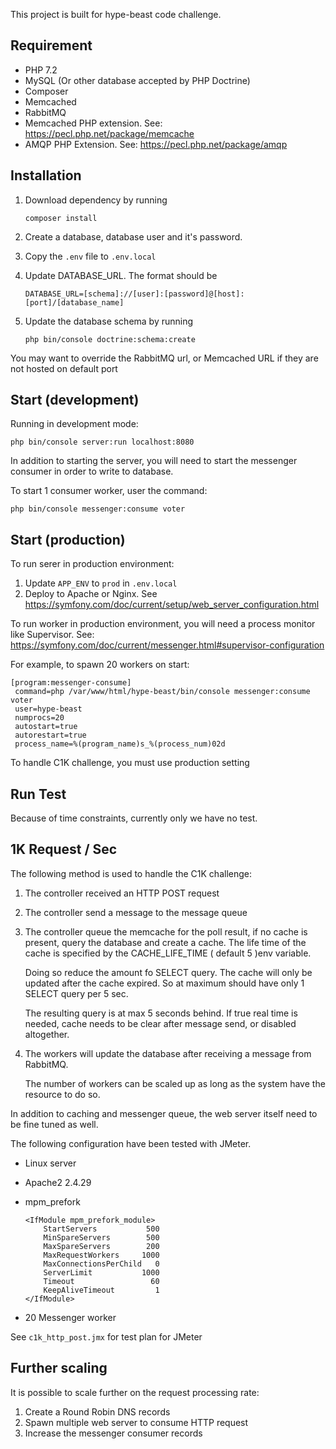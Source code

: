 This project is built for hype-beast code challenge.

## Requirement

- PHP 7.2
- MySQL (Or other database accepted by PHP Doctrine)
- Composer
- Memcached
- RabbitMQ
- Memcached PHP extension. See: https://pecl.php.net/package/memcache
- AMQP PHP Extension. See: https://pecl.php.net/package/amqp

## Installation
1. Download dependency by running

    `composer install`
   
2. Create a database, database user and it's password.
3. Copy the `.env` file to `.env.local`
4. Update DATABASE_URL. The format should be 

   `DATABASE_URL=[schema]://[user]:[password]@[host]:[port]/[database_name]`
   
5. Update the database schema by running 

    `php bin/console doctrine:schema:create`

You may want to override the RabbitMQ url, or Memcached URL if they are not hosted on default port

## Start (development)

Running in development mode: 

`php bin/console server:run localhost:8080`

In addition to starting the server, you will need to start the messenger consumer in order to write to database.

To start 1 consumer worker, user the command: 

`php bin/console messenger:consume voter` 

## Start (production)

To run serer in production environment:
1. Update `APP_ENV` to `prod` in `.env.local`
2. Deploy to Apache or Nginx. See https://symfony.com/doc/current/setup/web_server_configuration.html 

To run worker in production environment, you will need a process monitor like Supervisor. See: https://symfony.com/doc/current/messenger.html#supervisor-configuration

For example, to spawn 20 workers on start:

    [program:messenger-consume]
     command=php /var/www/html/hype-beast/bin/console messenger:consume voter
     user=hype-beast
     numprocs=20
     autostart=true
     autorestart=true
     process_name=%(program_name)s_%(process_num)02d
     
To handle C1K challenge, you must use production setting

## Run Test

Because of time constraints, currently only we have no test.

## 1K Request / Sec

The following method is used to handle the C1K challenge:

1. The controller received an HTTP POST request
2. The controller send a message to the message queue
3. The controller queue the memcache for the poll result, if no cache is present, query the database and create a cache. The life time of the cache is specified by the CACHE_LIFE_TIME ( default 5 )env variable.
   
   Doing so reduce the amount fo SELECT query. The cache will only be updated after the cache expired. So at maximum should have only 1 SELECT query per 5 sec.
 
   The resulting query is at max 5 seconds behind. If true real time is needed, cache needs to be clear after message send, or disabled altogether. 
   
4. The workers will update the database after receiving a message from RabbitMQ.

   The number of workers can be scaled up as long as the system have the resource to do so.
   
In addition to caching and messenger queue, the web server itself need to be fine tuned as well.

The following configuration have been tested with JMeter.

- Linux server
- Apache2 2.4.29
- mpm_prefork
        
      <IfModule mpm_prefork_module>
          StartServers           500
          MinSpareServers        500
          MaxSpareServers        200
          MaxRequestWorkers     1000
          MaxConnectionsPerChild   0
          ServerLimit           1000
          Timeout                 60
          KeepAliveTimeout         1
      </IfModule>
      
- 20 Messenger worker

See `c1k_http_post.jmx` for test plan for JMeter

## Further scaling

It is possible to scale further on the request processing rate:

1. Create a Round Robin DNS records
2. Spawn multiple web server to consume HTTP request
3. Increase the messenger consumer records  
